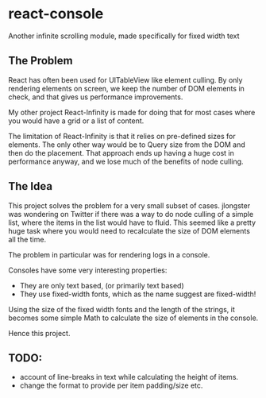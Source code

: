 react-console
=============

Another infinite scrolling module, made specifically for fixed width text

## The Problem
React has often been used for UITableView like element culling. By only rendering elements on screen, we keep the number of 
DOM elements in check, and that gives us performance improvements.

My other project React-Infinity is made for doing that for most cases where you would have a grid or a list of content.

The limitation of React-Infinity is that it relies on pre-defined sizes for elements. The only other way would be to Query size from the DOM and then do the placement. That approach ends up having a huge cost in performance anyway, and we lose much of the benefits of node culling.

## The Idea
This project solves the problem for a very small subset of cases. jlongster was wondering on Twitter if there was a way to do node culling of a simple list, where the items in the list would have to fluid. This seemed like a pretty huge task where you would need to recalculate the size of DOM elements all the time.

The problem in particular was for rendering logs in a console.

Consoles have some very interesting properties:

- They are only text based, (or primarily text based)
- They use fixed-width fonts, which as the name suggest are fixed-width!

Using the size of the fixed width fonts and the length of the strings, it becomes some simple Math to calculate the size of elements in the console.

Hence this project.

## TODO:
- account of line-breaks in text while calculating the height of items.
- change the format to provide per item padding/size etc. 

